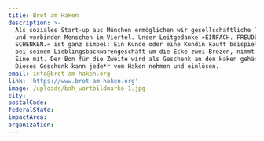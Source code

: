 ```yaml
---
title: Brot am Haken
description: >-
  Als soziales Start-up aus München ermöglichen wir gesellschaftliche Teilhabe
  und verbinden Menschen im Viertel. Unser Leitgedanke »EINFACH. FREUDE.
  SCHENKEN.« ist ganz simpel: Ein Kunde oder eine Kundin kauft beispielsweise
  bei seinem Lieblingsbackwarengeschäft um die Ecke zwei Brezen, nimmt aber nur
  Eine mit. Der Bon für die Zweite wird als Geschenk an den Haken gehängt.
  Dieses Geschenk kann jede*r vom Haken nehmen und einlösen.
email: info@brot-am-haken.org
link: 'https://www.brot-am-haken.org'
image: /uploads/bah_wortbildmarke-1.jpg
city:
postalCode:
federalState:
impactArea:
organization:
---
```


